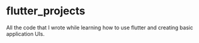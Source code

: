 # flutter_projects
All the code that I wrote while learning how to use flutter and creating basic application UIs.
